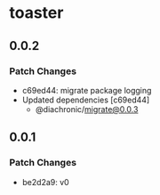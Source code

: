 # toaster

## 0.0.2

### Patch Changes

- c69ed44: migrate package logging
- Updated dependencies [c69ed44]
  - @diachronic/migrate@0.0.3

## 0.0.1

### Patch Changes

- be2d2a9: v0
